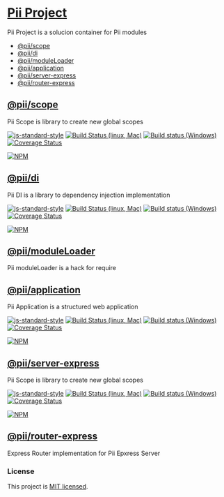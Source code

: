 # [Pii Project](https://github.com/adrielcodeco/pii-project)

Pii Project is a solucion container for Pii modules

* [@pii/scope](##-@pii/scope)
* [@pii/di](##-@pii/di)
* [@pii/moduleLoader](##-@pii/moduleLoader)
* [@pii/application](##-@pii/application)
* [@pii/server-express](##-@pii/server-express)
* [@pii/router-express](##-@pii/router-express)

## [@pii/scope](https://github.com/adrielcodeco/pii-scope)

Pii Scope is library to create new global scopes

[![js-standard-style](https://img.shields.io/badge/code%20style-standard-brightgreen.svg)](http://standardjs.com)
[![Build Status (linux, Mac)](https://travis-ci.org/adrielcodeco/pii-scope.svg?branch=master)](https://travis-ci.org/adrielcodeco/pii-scope)
[![Build status (Windows)](https://ci.appveyor.com/api/projects/status/5v0t0a0ndlu8hupc/branch/master?svg=true)](https://ci.appveyor.com/project/adrielcodeco/pii-scope/branch/master)
[![Coverage Status](https://coveralls.io/repos/github/adrielcodeco/pii-scope/badge.svg?branch=master)](https://coveralls.io/github/adrielcodeco/pii-scope?branch=master)

[![NPM](https://nodei.co/npm/@pii/scope.png)](https://npmjs.org/package/@pii/scope)

## [@pii/di](https://github.com/adrielcodeco/pii-di)

Pii DI is a library to dependency injection implementation

[![js-standard-style](https://img.shields.io/badge/code%20style-standard-brightgreen.svg)](http://standardjs.com)
[![Build Status (linux, Mac)](https://travis-ci.org/adrielcodeco/pii-di.svg?branch=master)](https://travis-ci.org/adrielcodeco/pii-di)
[![Build status (Windows)](https://ci.appveyor.com/api/projects/status/b5637wi8frgovcm1?svg=true)](https://ci.appveyor.com/project/adrielcodeco/pii-di/branch/master)
[![Coverage Status](https://coveralls.io/repos/github/adrielcodeco/pii-di/badge.svg?branch=master)](https://coveralls.io/github/adrielcodeco/pii-di?branch=master)

[![NPM](https://nodei.co/npm/@pii/di.png)](https://npmjs.org/package/@pii/di)

## [@pii/moduleLoader](https://github.com/adrielcodeco/pii-moduleLoader)

Pii moduleLoader is a hack for require

## [@pii/application](https://github.com/adrielcodeco/pii-application)

Pii Application is a structured web application

[![js-standard-style](https://img.shields.io/badge/code%20style-standard-brightgreen.svg)](http://standardjs.com)
[![Build Status (linux, Mac)](https://travis-ci.org/adrielcodeco/pii-application.svg?branch=master)](https://travis-ci.org/adrielcodeco/pii-application)
[![Build status (Windows)](https://ci.appveyor.com/api/projects/status/bcssobttdrxesf0a?svg=true)](https://ci.appveyor.com/project/adrielcodeco/pii-application/branch/master)
[![Coverage Status](https://coveralls.io/repos/github/adrielcodeco/pii-application/badge.svg?branch=master)](https://coveralls.io/github/adrielcodeco/pii-application?branch=master)

[![NPM](https://nodei.co/npm/@pii/application.png)](https://npmjs.org/package/@pii/application)

## [@pii/server-express](https://github.com/adrielcodeco/pii-server-express)

Pii Scope is library to create new global scopes

[![js-standard-style](https://img.shields.io/badge/code%20style-standard-brightgreen.svg)](http://standardjs.com)
[![Build Status (linux, Mac)](https://travis-ci.org/adrielcodeco/pii-scope.svg?branch=master)](https://travis-ci.org/adrielcodeco/pii-scope)
[![Build status (Windows)](https://ci.appveyor.com/api/projects/status/5v0t0a0ndlu8hupc/branch/master?svg=true)](https://ci.appveyor.com/project/adrielcodeco/pii-scope/branch/master)
[![Coverage Status](https://coveralls.io/repos/github/adrielcodeco/pii-scope/badge.svg?branch=master)](https://coveralls.io/github/adrielcodeco/pii-scope?branch=master)

[![NPM](https://nodei.co/npm/@pii/scope.png)](https://npmjs.org/package/@pii/scope)

## [@pii/router-express](https://github.com/adrielcodeco/pii-router-express)

Express Router implementation for Pii Epxress Server

### License

This project is [MIT licensed](./LICENSE).